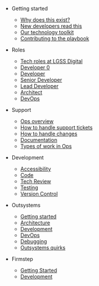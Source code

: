 * Getting started
  * [Why does this exist?](getting-started/why.md)
  * [New developers read this](getting-started/a-warm-welcome.md)
  * [Our technology toolkit](getting-started/our-technology-toolkit.md)
  * [Contributing to the playbook](contributing.md)

* Roles
  * [Tech roles at LGSS Digital](/roles/00-intro.md)
  * [Developer 0](roles/developer0.md)
  * [Developer](roles/developer.md)
  * [Senior Developer](roles/senior.md)
  * [Lead Developer](roles/leaddev.md)
  * [Architect](roles/architect.md)
  * [DevOps](roles/devops.md)

* Support
  * [Ops overview](support/operations.md)
  * [How to handle support tickets](support/handling-tickets.md)
  * [How to handle changes](support/handling-changes.md)
  * [Documentation](support/documentation.md)
  * [Types of work in Ops](support/two-types-of-work.md)

* Development
  * [Accessibility](development/accessibility.md)
  * [Code](development/code.md)
  * [Tech Review](development/tech-review.md)
  * [Testing](development/testing.md)
  * [Version Control](development/version-control.md)

* Outsystems
  * [Getting started](outsystems/getting-started.md)
  * [Architecture](outsystems/architecture.md)
  * [Development](outsystems/development.md)
  * [DevOps](outsystems/devops.md)
  * [Debugging](outsystems/debugging.md)
  * [Outsystems quirks](outsystems/outsystems-quirks.md)

* Firmstep
  * [Getting Started](Firmstep/getting-started.md)
  * [Development](Firmstep/development.md)
  

<!--* Guide

  * [Deploy](deploy.md)
  * [Helpers](helpers.md)
  * [Vue compatibility](vue.md)
  * [CDN](cdn.md)
  * [Offline Mode(PWA)](pwa.md)
  * [Server-Side Rendering(SSR)](ssr.md)
  * [Embed Files <sup style="color:red">(new)<sup>](embed-files.md)

* [Awesome docsify](awesome.md)
* [Changelog](changelog.md)-->
